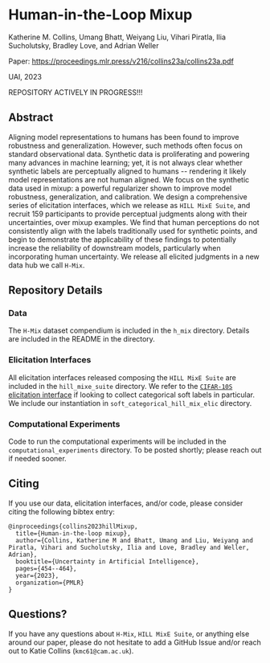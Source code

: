 # Human-in-the-Loop Mixup

Katherine M. Collins, Umang Bhatt, Weiyang Liu, Vihari Piratla, Ilia Sucholutsky, Bradley Love, and Adrian Weller

Paper: https://proceedings.mlr.press/v216/collins23a/collins23a.pdf

UAI, 2023

REPOSITORY ACTIVELY IN PROGRESS!!! 

## Abstract

Aligning model representations to humans has been found to improve robustness and generalization. However, such methods often focus on standard observational data. Synthetic data is proliferating and powering many advances in machine learning; yet, it is not always clear whether synthetic labels are perceptually aligned to humans -- rendering it likely model representations are not human aligned. We focus on the synthetic data used in mixup: a powerful regularizer shown to improve model robustness, generalization, and calibration. We design a comprehensive series of elicitation interfaces, which we release as `HILL MixE Suite`, and recruit 159 participants to provide perceptual judgments along with their uncertainties, over mixup examples. We find that human perceptions do not consistently align with the labels traditionally used for synthetic points, and begin to demonstrate the applicability of these findings to potentially increase the reliability of downstream models, particularly when incorporating human uncertainty. We release all elicited judgments in a new data hub we call `H-Mix`.

## Repository Details

### Data

The `H-Mix` dataset compendium is included in the `h_mix` directory. Details are included in the README in the directory.

### Elicitation Interfaces

All elicitation interfaces released composing the `HILL MixE Suite` are included in the `hill_mixe_suite` directory. We refer to the [`CIFAR-10S` elicitation interface](https://github.com/cambridge-mlg/cifar-10s/tree/master) if looking to collect categorical soft labels in particular. We include our instantiation in `soft_categorical_hill_mix_elic` directory.

### Computational Experiments

Code to run the computational experiments will be included in the `computational_experiments` directory. To be posted shortly; please reach out if needed sooner. 

## Citing

If you use our data, elicitation interfaces, and/or code, please consider citing the following bibtex entry:

```
@inproceedings{collins2023hillMixup,
  title={Human-in-the-loop mixup},
  author={Collins, Katherine M and Bhatt, Umang and Liu, Weiyang and Piratla, Vihari and Sucholutsky, Ilia and Love, Bradley and Weller, Adrian},
  booktitle={Uncertainty in Artificial Intelligence},
  pages={454--464},
  year={2023},
  organization={PMLR}
}

```

## Questions?

If you have any questions about `H-Mix`, `HILL MixE Suite`, or anything else around our paper, please do not hesitate to add a GitHub Issue and/or reach out to Katie Collins (`kmc61@cam.ac.uk`). 
